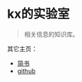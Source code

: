 # kx的实验室

> 相关信息的知识库。

其它主页：
- [简书](https://www.jianshu.com/u/f29f556b1540)
- [github](https://github.com/kxshu)



